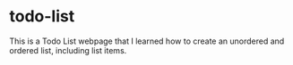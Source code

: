 # todo-list

This is a Todo List webpage that I learned how to create an unordered and ordered list, including list items.